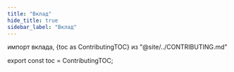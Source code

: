 ```yaml
---
title: "Вклад"
hide_title: true
sidebar_label: "Вклад"
---
```


импорт вклада, {toc as ContributingTOC} из "@site/../CONTRIBUTING.md"

<Contributing />

export const toc = ContributingTOC;
